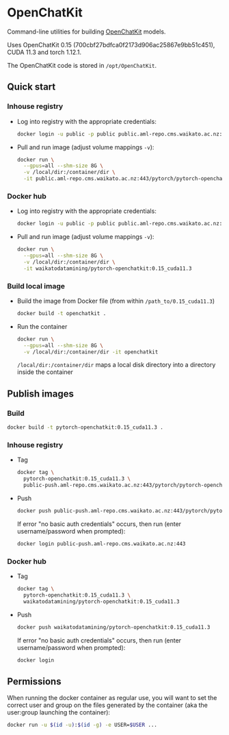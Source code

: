 # OpenChatKit

Command-line utilities for building [OpenChatKit](https://github.com/togethercomputer/OpenChatKit) models. 

Uses OpenChatKit 0.15 (700cbf27bdfca0f2173d906ac25867e9bb51c451), CUDA 11.3 and torch 1.12.1.

The OpenChatKit code is stored in `/opt/OpenChatKit`.


## Quick start

### Inhouse registry

* Log into registry with the appropriate credentials:

  ```bash
  docker login -u public -p public public.aml-repo.cms.waikato.ac.nz:443 
  ```

* Pull and run image (adjust volume mappings `-v`):

  ```bash
  docker run \
    --gpus=all --shm-size 8G \
    -v /local/dir:/container/dir \
    -it public.aml-repo.cms.waikato.ac.nz:443/pytorch/pytorch-openchatkit:0.15_cuda11.3
  ```

### Docker hub

* Log into registry with the appropriate credentials:

  ```bash
  docker login -u public -p public public.aml-repo.cms.waikato.ac.nz:443 
  ```

* Pull and run image (adjust volume mappings `-v`):

  ```bash
  docker run \
    --gpus=all --shm-size 8G \
    -v /local/dir:/container/dir \
    -it waikatodatamining/pytorch-openchatkit:0.15_cuda11.3
  ```

### Build local image

* Build the image from Docker file (from within `/path_to/0.15_cuda11.3`)

  ```bash
  docker build -t openchatkit .
  ```
  
* Run the container

  ```bash
  docker run \
    --gpus=all --shm-size 8G \
    -v /local/dir:/container/dir -it openchatkit
  ```
  `/local/dir:/container/dir` maps a local disk directory into a directory inside the container

## Publish images

### Build

```bash
docker build -t pytorch-openchatkit:0.15_cuda11.3 .
```

### Inhouse registry  
  
* Tag

  ```bash
  docker tag \
    pytorch-openchatkit:0.15_cuda11.3 \
    public-push.aml-repo.cms.waikato.ac.nz:443/pytorch/pytorch-openchatkit:0.15_cuda11.3
  ```
  
* Push

  ```bash
  docker push public-push.aml-repo.cms.waikato.ac.nz:443/pytorch/pytorch-openchatkit:0.15_cuda11.3
  ```
  If error "no basic auth credentials" occurs, then run (enter username/password when prompted):
  
  ```bash
  docker login public-push.aml-repo.cms.waikato.ac.nz:443
  ```

### Docker hub  
  
* Tag

  ```bash
  docker tag \
    pytorch-openchatkit:0.15_cuda11.3 \
    waikatodatamining/pytorch-openchatkit:0.15_cuda11.3
  ```
  
* Push

  ```bash
  docker push waikatodatamining/pytorch-openchatkit:0.15_cuda11.3
  ```
  If error "no basic auth credentials" occurs, then run (enter username/password when prompted):
  
  ```bash
  docker login
  ```


## Permissions

When running the docker container as regular use, you will want to set the correct
user and group on the files generated by the container (aka the user:group launching
the container):

```bash
docker run -u $(id -u):$(id -g) -e USER=$USER ...
```
